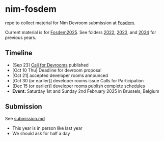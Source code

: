 # nim-fosdem

repo to collect material for Nim Devroom submission at [Fosdem](https://fosdem.org).

Current material is for [Fosdem2025](https://fosdem.org/2025/). See folders [2022](2022/README.md), [2023](2023/readme.md), and [2024](2024/readme.md) for previous years.

## Timeline

* [Sep 23] [Call for Devrooms](https://fosdem.org/2025/news/2024-09-23-devrooms-cfp/) published
* [Oct 10 Thu] Deadline for devroom proposal
* [Oct 21] accepted developer rooms announced
* [Oct 30 (or earlier)] developer rooms issue Calls for Participation
* [Dec 15 (or earlier)] developer rooms publish complete schedules
* **Event:** Saturday 1st and Sunday 2nd February 2025 in Brussels, Belgium

## Submission

See [submission.md](submission.md)

* This year is in person like last year
* We should ask for half a day
